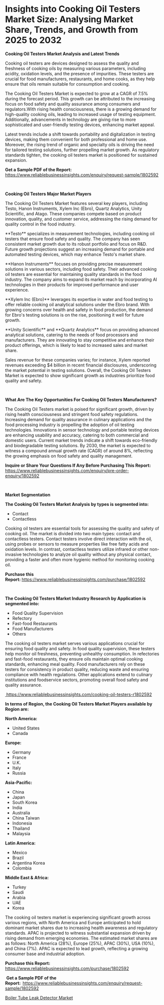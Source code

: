 <p><h1>Insights into Cooking Oil Testers Market Size: Analysing Market Share, Trends, and Growth from 2025 to 2032</h1></p><p><strong>Cooking Oil Testers Market Analysis and Latest Trends</strong></p>
<p><p>Cooking oil testers are devices designed to assess the quality and freshness of cooking oils by measuring various parameters, including acidity, oxidation levels, and the presence of impurities. These testers are crucial for food manufacturers, restaurants, and home cooks, as they help ensure that oils remain suitable for consumption and cooking.</p><p>The Cooking Oil Testers Market is expected to grow at a CAGR of 7.5% during the forecast period. This growth can be attributed to the increasing focus on food safety and quality assurance among consumers and regulators.With rising health consciousness, there is a growing demand for high-quality cooking oils, leading to increased usage of testing equipment. Additionally, advancements in technology are giving rise to more sophisticated and user-friendly testing devices, enhancing market appeal.</p><p>Latest trends include a shift towards portability and digitalization in testing devices, making them convenient for both professional and home use. Moreover, the rising trend of organic and specialty oils is driving the need for tailored testing solutions, further propelling market growth. As regulatory standards tighten, the cooking oil testers market is positioned for sustained expansion.</p></p>
<p><strong>Get a Sample PDF of the Report:&nbsp;</strong> <a href="https://www.reliablebusinessinsights.com/enquiry/request-sample/1802592?utm_campaign=2247&utm_medium=2&utm_source=Github&utm_content=ia&utm_term=10042025&utm_id=cooking-oil-testers">https://www.reliablebusinessinsights.com/enquiry/request-sample/1802592</a></p>
<p>&nbsp;</p>
<p><strong>Cooking Oil Testers Major Market Players</strong></p>
<p><p>The Cooking Oil Testers Market features several key players, including Testo, Hanon Instruments, Xylem Inc (Ebro), Quartz Analytics, Unity Scientific, and Atago. These companies compete based on product innovation, quality, and customer service, addressing the rising demand for quality control in the food industry.</p><p>**Testo** specializes in measurement technologies, including cooking oil testers that ensure food safety and quality. The company has seen consistent market growth due to its robust portfolio and focus on R&D. Future growth projections suggest an increasing demand for portable and automated testing devices, which may enhance Testo's market share.</p><p>**Hanon Instruments** focuses on providing precise measurement solutions in various sectors, including food safety. Their advanced cooking oil testers are essential for maintaining quality standards in the food industry. The company aims to expand its market reach by incorporating AI technologies in their products for improved performance and user experience.</p><p>**Xylem Inc (Ebro)** leverages its expertise in water and food testing to offer reliable cooking oil analytical solutions under the Ebro brand. With growing concerns over health and safety in food production, the demand for Ebro's testing solutions is on the rise, positioning it well for future growth. </p><p>**Unity Scientific** and **Quartz Analytics** focus on providing advanced analytical solutions, catering to the needs of food processors and manufacturers. They are innovating to stay competitive and enhance their product offerings, which is likely to lead to increased sales and market share.</p><p>Sales revenue for these companies varies; for instance, Xylem reported revenues exceeding $4 billion in recent financial disclosures, underscoring the market potential in testing solutions. Overall, the Cooking Oil Testers Market is expected to show significant growth as industries prioritize food quality and safety.</p></p>
<p>&nbsp;</p>
<p><strong>What Are The Key Opportunities For Cooking Oil Testers Manufacturers?</strong></p>
<p><p>The Cooking Oil Testers market is poised for significant growth, driven by rising health consciousness and stringent food safety regulations. Increasing demand for quality assurance in culinary applications and the food processing industry is propelling the adoption of oil testing technologies. Innovations in sensor technology and portable testing devices are enhancing usability and accuracy, catering to both commercial and domestic users. Current market trends indicate a shift towards eco-friendly and biodegradable testing solutions. By 2030, the market is expected to witness a compound annual growth rate (CAGR) of around 8%, reflecting the growing emphasis on food safety and quality management.</p></p>
<p><strong>Inquire or Share Your Questions If Any Before Purchasing This Report:</strong> <a href="https://www.reliablebusinessinsights.com/enquiry/pre-order-enquiry/1802592?utm_campaign=2247&utm_medium=2&utm_source=Github&utm_content=ia&utm_term=10042025&utm_id=cooking-oil-testers">https://www.reliablebusinessinsights.com/enquiry/pre-order-enquiry/1802592</a></p>
<p>&nbsp;</p>
<p><strong>Market Segmentation</strong></p>
<p><strong>The Cooking Oil Testers Market Analysis by types is segmented into:</strong></p>
<p><ul><li>Contact</li><li>Contactless</li></ul></p>
<p><p>Cooking oil testers are essential tools for assessing the quality and safety of cooking oil. The market is divided into two main types: contact and contactless testers. Contact testers involve direct interaction with the oil, using probes or sensors to measure properties like free fatty acids and oxidation levels. In contrast, contactless testers utilize infrared or other non-invasive technologies to analyze oil quality without any physical contact, providing a faster and often more hygienic method for monitoring cooking oil.</p></p>
<p><strong>Purchase this Report:&nbsp;</strong><a href="https://www.reliablebusinessinsights.com/purchase/1802592?utm_campaign=2247&utm_medium=2&utm_source=Github&utm_content=ia&utm_term=10042025&utm_id=cooking-oil-testers">https://www.reliablebusinessinsights.com/purchase/1802592</a></p>
<p>&nbsp;</p>
<p><strong>The Cooking Oil Testers Market Industry Research by Application is segmented into:</strong></p>
<p><ul><li>Food Quality Supervision</li><li>Refectory</li><li>Fast-food Restaurants</li><li>Food Manufacturers</li><li>Others</li></ul></p>
<p><p>The cooking oil testers market serves various applications crucial for ensuring food quality and safety. In food quality supervision, these testers help monitor oil freshness, preventing unhealthy consumption. In refectories and fast-food restaurants, they ensure oils maintain optimal cooking standards, enhancing meal quality. Food manufacturers rely on these testers for consistency in product quality, reducing waste and ensuring compliance with health regulations. Other applications extend to culinary institutions and foodservice sectors, promoting overall food safety and quality assurance.</p></p>
<p><a href="https://www.reliablebusinessinsights.com/cooking-oil-testers-r1802592?utm_campaign=2247&utm_medium=2&utm_source=Github&utm_content=ia&utm_term=10042025&utm_id=cooking-oil-testers">&nbsp;https://www.reliablebusinessinsights.com/cooking-oil-testers-r1802592</a></p>
<p><strong>In terms of Region, the Cooking Oil Testers Market Players available by Region are:</strong></p>
<p>
    <p> <strong> North America: </strong>
        <ul>
            <li>United States</li>
            <li>Canada</li>
        </ul>
        </p> 
    <p> <strong> Europe: </strong>
        <ul>
            <li>Germany</li>
            <li>France</li>
            <li>U.K.</li>
            <li>Italy</li>
            <li>Russia</li>
        </ul>
        </p> 
    <p> <strong> Asia-Pacific: </strong>
        <ul>
            <li>China</li>
            <li>Japan</li>
            <li>South Korea</li>
            <li>India</li>
            <li>Australia</li>
            <li>China Taiwan</li>
            <li>Indonesia</li>
            <li>Thailand</li>
            <li>Malaysia</li>
        </ul>
        </p> 
    <p> <strong> Latin America: </strong>
        <ul>
            <li>Mexico</li>
            <li>Brazil</li>
            <li>Argentina Korea</li>
            <li>Colombia</li>
        </ul>
        </p> 
    <p> <strong> Middle East & Africa: </strong>
        <ul>
            <li>Turkey</li>
            <li>Saudi</li>
            <li>Arabia</li>
            <li>UAE</li>
            <li>Korea</li>
        </ul>
    </p>
    </p>
<p><p>The cooking oil testers market is experiencing significant growth across various regions, with North America and Europe anticipated to hold dominant market shares due to increasing health awareness and regulatory standards. APAC is projected to witness substantial expansion driven by rising demand from emerging economies. The estimated market shares are as follows: North America (28%), Europe (25%), APAC (30%), USA (10%), and China (7%). APAC is expected to lead growth, reflecting a growing consumer base and industrial adoption.</p></p>
<p><strong>Purchase this Report: </strong><a href="https://www.reliablebusinessinsights.com/purchase/1802592?utm_campaign=2247&utm_medium=2&utm_source=Github&utm_content=ia&utm_term=10042025&utm_id=cooking-oil-testers">https://www.reliablebusinessinsights.com/purchase/1802592</a></p>
<p>&nbsp;<strong>Get a Sample PDF of the Report:&nbsp;&nbsp;</strong><a href="https://www.reliablebusinessinsights.com/enquiry/request-sample/1802592?utm_campaign=2247&utm_medium=2&utm_source=Github&utm_content=ia&utm_term=10042025&utm_id=cooking-oil-testers">https://www.reliablebusinessinsights.com/enquiry/request-sample/1802592</a></p>
<p><strong></strong></p>
<p><p><a href="https://github.com/carendesrochers299/Market-Research-Report-List-1/blob/main/boiler-tube-leak-detector-market.md?utm_campaign=2247&utm_medium=2&utm_source=Github&utm_content=ia&utm_term=10042025&utm_id=cooking-oil-testers">Boiler Tube Leak Detector Market</a></p></p>